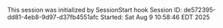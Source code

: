 This session was initialized by SessionStart hook
Session ID: de572395-dd81-4eb8-9d97-d37fb4551afc
Started: Sat Aug  9 10:58:46 EDT 2025

